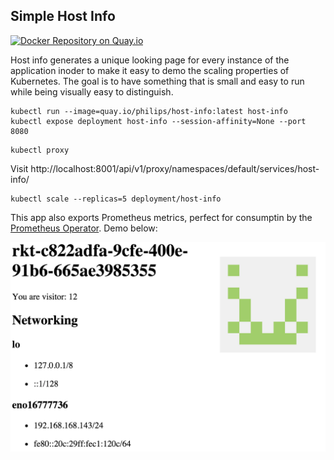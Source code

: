 ## Simple Host Info

[![Docker Repository on Quay.io](https://quay.io/repository/philips/host-info/status "Docker Repository on Quay.io")](https://quay.io/repository/philips/host-info)

Host info generates a unique looking page for every instance of the application inoder to make it easy to demo the scaling properties of Kubernetes. The goal is to have something that is small and easy to run while being visually easy to distinguish.

```
kubectl run --image=quay.io/philips/host-info:latest host-info
kubectl expose deployment host-info --session-affinity=None --port 8080
```

```
kubectl proxy
```

Visit http://localhost:8001/api/v1/proxy/namespaces/default/services/host-info/

```
kubectl scale --replicas=5 deployment/host-info
```

This app also exports Prometheus metrics, perfect for consumptin by the [Prometheus Operator](https://coreos.com/blog/the-prometheus-operator.html). Demo below:

[![host-info screenshot](screenshot.png)](http://i.imgur.com/kIJJRpV.gif)
